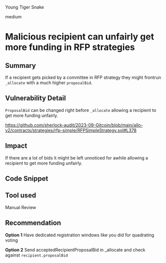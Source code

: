 Young Tiger Snake

medium

# Malicious recipient can unfairly get more funding in RFP strategies
## Summary
If a recipient gets picked by a committee in RFP strategy they might frontrun `_allocate` with a much higher `proposalBid`.

## Vulnerability Detail
`ProposalBid` can be changed right before `_allocate` allowing a recipient to get more funding unfairly.

https://github.com/sherlock-audit/2023-09-Gitcoin/blob/main/allo-v2/contracts/strategies/rfp-simple/RFPSimpleStrategy.sol#L378

## Impact

If there are a lot of bids it might be left unnoticed for awhile allowing a recipient to get more funding unfairly.

## Code Snippet

## Tool used

Manual Review

## Recommendation

**Option 1**
Have dedicated registration windows like you did for quadrating voting 

**Option 2**
Send acceptedRecipientProposalBid in _allocate and check against `recipient.proposalBid`